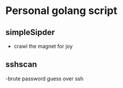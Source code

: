 # Personal golang script
## simpleSipder
- crawl the magnet for joy
## sshscan
-brute password guess over ssh

